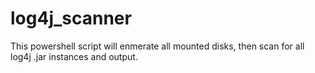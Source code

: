 # log4j_scanner

This powershell script will enmerate all mounted disks, then scan for all log4j .jar instances and output.
